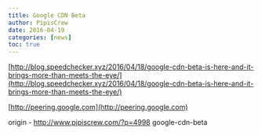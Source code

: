 ```yaml
---
title: Google CDN Beta
author: PipisCrew
date: 2016-04-19
categories: [news]
toc: true
---
```


[http://blog.speedchecker.xyz/2016/04/18/google-cdn-beta-is-here-and-it-brings-more-than-meets-the-eye/](http://blog.speedchecker.xyz/2016/04/18/google-cdn-beta-is-here-and-it-brings-more-than-meets-the-eye/)

[http://peering.google.com](http://peering.google.com)

origin - http://www.pipiscrew.com/?p=4998 google-cdn-beta
